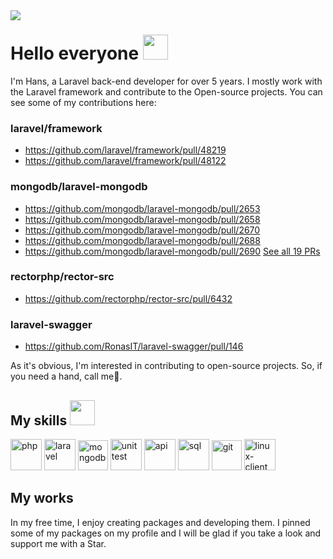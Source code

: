 <img src="https://user-images.githubusercontent.com/74038190/212284100-561aa473-3905-4a80-b561-0d28506553ee.gif" style="margin-bottom: -3rem"/>

# Hello everyone <img src="https://user-images.githubusercontent.com/74038190/214644152-52f47eb3-5e31-4f47-8758-05c9468d5596.gif" height="40"/>

I'm Hans, a Laravel back-end developer for over 5 years. I mostly work with the Laravel framework and contribute to the Open-source projects. You can see some of my contributions here:

### laravel/framework
- https://github.com/laravel/framework/pull/48219
- https://github.com/laravel/framework/pull/48122

### mongodb/laravel-mongodb
- https://github.com/mongodb/laravel-mongodb/pull/2653
- https://github.com/mongodb/laravel-mongodb/pull/2658
- https://github.com/mongodb/laravel-mongodb/pull/2670
- https://github.com/mongodb/laravel-mongodb/pull/2688
- https://github.com/mongodb/laravel-mongodb/pull/2690
[See all 19 PRs](https://github.com/mongodb/laravel-mongodb/pulls?q=is%3Apr+author%3Ahans-thomas)

### rectorphp/rector-src
- https://github.com/rectorphp/rector-src/pull/6432

### laravel-swagger
- https://github.com/RonasIT/laravel-swagger/pull/146

As it's obvious, I'm interested in contributing to open-source projects. So, if you need a hand, call me🤙.

## My skills <img src="https://user-images.githubusercontent.com/74038190/212284087-bbe7e430-757e-4901-90bf-4cd2ce3e1852.gif" height="40"/>

<div>
<img width="50" height="50" src="https://img.icons8.com/stickers/50/php.png" alt="php"/>
<img width="50" height="50" src="https://img.icons8.com/stickers/50/laravel.png" alt="laravel"/>
<img width="48" height="48" src="https://img.icons8.com/color/48/mongodb.png" alt="mongodb"/>
<img width="50" height="50" src="https://img.icons8.com/stickers/50/test.png" alt="unit test"/>
<img width="50" height="50" src="https://img.icons8.com/stickers/50/api.png" alt="api"/>
<img width="50" height="50" src="https://img.icons8.com/stickers/50/sql.png" alt="sql"/>
<img width="48" height="48" src="https://img.icons8.com/pulsar-gradient/48/git.png" alt="git"/>
<img width="50" height="50" src="https://img.icons8.com/stickers/50/linux-client.png" alt="linux-client"/>
<div/>

## My works
In my free time, I enjoy creating packages and developing them. I pinned some of my packages on my profile and I will be glad if you take a look and support me with a Star.
